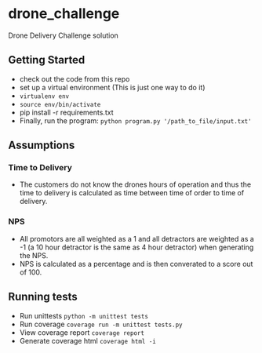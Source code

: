 # drone_challenge

Drone Delivery Challenge solution

## Getting Started

* check out the code from this repo
* set up a virtual environment (This is just one way to do it)
* ```virtualenv env```
* ```source env/bin/activate```
* pip install -r requirements.txt
* Finally, run the program: ```python program.py '/path_to_file/input.txt'```

## Assumptions
### Time to Delivery
* The customers do not know the drones hours of operation and thus the time to delivery is calculated as time between time of order to time of delivery.

### NPS 
* All promotors are all weighted as a 1 and all detractors are weighted as a -1 (a 10 hour detractor is the same as 4 hour detractor) when generating the NPS.
* NPS is calculated as a percentage and is then converated to a score out of 100.

## Running tests

* Run unittests ```python -m unittest tests```
* Run coverage ```coverage run -m unittest tests.py```
* View coverage report ```coverage report```
* Generate coverage html ```coverage html -i```


